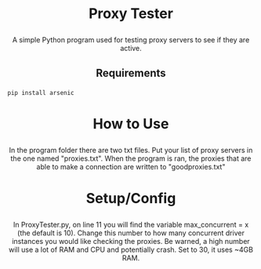 # <p align="center">Proxy Tester</p>

<p align="center">A simple Python program used for testing proxy servers to see if they are active. </p>

## <p align="center">Requirements</p>
`pip install arsenic`

# <p align="center">How to Use</p>

<p align="center"> In the program folder there are two txt files. Put your list of proxy servers in the one named "proxies.txt". When the program is ran, the proxies that are able to make a connection are written to "goodproxies.txt"

# <p align="center">Setup/Config</p>

 <p align="center">In ProxyTester.py, on line 11 you will find the variable max_concurrent = x (the default is 10). Change this number to how many concurrent driver instances you would like checking the proxies. Be warned, a high number will use a lot of RAM and CPU and potentially crash. Set to 30, it uses ~4GB RAM.